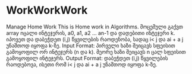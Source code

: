 # WorkWorkWork
Manage Home Work
This is Home work in Algorithms. 
მოცემული გაქვთ array nცალი ინტეჯერის, a0, a1, a2 ... an-1 და დადებითი
ინტეჯერი k. იპოვეთ და დაბეჭდეთ (i,j) წყვილების რაოდენობა, სადაც i< j
და ai + a j უნაშთოდ იყოფა k-ზე.
Input Format:
პირველი ხაზი შეიცავს სფეისით გამოყოფილ ორ ინტეჯერს (n და k).
მეორე ხაზი შეიცავს n ცალ სფეისით გამოყოფილ ინტეჯერს.
Output Format:
დაბეჭდეთ (i,j) წყვილების რაოდებოვა, ისეთი რომ i< j და ai + a j უნაშთოდ იყოფა k-ზე.
